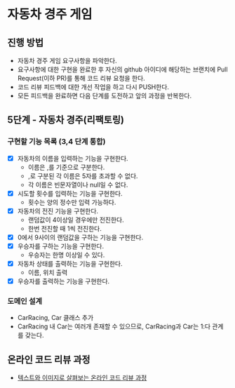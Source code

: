 # 자동차 경주 게임
## 진행 방법
* 자동차 경주 게임 요구사항을 파악한다.
* 요구사항에 대한 구현을 완료한 후 자신의 github 아이디에 해당하는 브랜치에 Pull Request(이하 PR)를 통해 코드 리뷰 요청을 한다.
* 코드 리뷰 피드백에 대한 개선 작업을 하고 다시 PUSH한다.
* 모든 피드백을 완료하면 다음 단계를 도전하고 앞의 과정을 반복한다.

## 5단계 - 자동차 경주(리팩토링)
### 구현할 기능 목록 (3,4 단계 통합)
- [x] 자동차의 이름을 입력하는 기능을 구현한다.
  - 이름은 ,를 기준으로 구분한다.
  - ,로 구분된 각 이름은 5자를 초과할 수 없다.
  - 각 이름은 빈문자열이나 null일 수 없다.
- [x] 시도할 횟수를 입력하는 기능을 구현한다.
  - 횟수는 양의 정수만 입력 가능하다.
- [x] 자동차의 전진 기능을 구현한다.
  - 랜덤값이 4이상일 경우에만 전진한다.
  - 한번 전진할 때 1씩 전진한다.
- [x] 0에서 9사이의 랜덤값을 구하는 기능을 구현한다.
- [x] 우승자를 구하는 기능을 구현한다.
  - 우승자는 한명 이상일 수 있다.
- [x] 자동차 상태를 출력하는 기능을 구현한다.
  - 이름, 위치 출력
- [x] 우승자를 출력하는 기능을 구현한다.

### 도메인 설계
- CarRacing, Car 클래스 추가
- CarRacing 내 Car는 여러개 존재할 수 있으므로, CarRacing과 Car는 1:다 관계를 갖는다.


## 온라인 코드 리뷰 과정
* [텍스트와 이미지로 살펴보는 온라인 코드 리뷰 과정](https://github.com/next-step/nextstep-docs/tree/master/codereview)